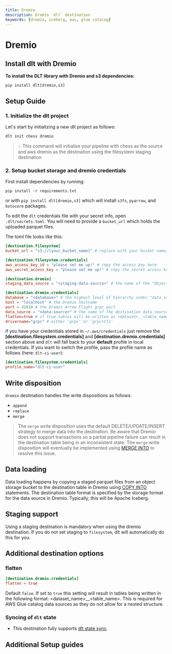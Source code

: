 ```yaml
---
title: Dremio
description: Dremio `dlt` destination
keywords: [dremio, iceberg, aws, glue catalog]
---
```


# Dremio

## Install dlt with Dremio
**To install the DLT library with Dremio and s3 dependencies:**
```
pip install dlt[dremio,s3]
```

## Setup Guide
### 1. Initialize the dlt project

Let's start by initializing a new dlt project as follows:
   ```bash
   dlt init chess dremio
   ```
   > 💡 This command will initialise your pipeline with chess as the source and aws dremio as the destination using the filesystem staging destination


### 2. Setup bucket storage and dremio credentials

First install dependencies by running:
```
pip install -r requirements.txt
```
or with `pip install dlt[dremio,s3]` which will install `s3fs`, `pyarrow`, and `botocore` packages.

To edit the `dlt` credentials file with your secret info, open `.dlt/secrets.toml`. You will need to provide a `bucket_url` which holds the uploaded parquet files.

The toml file looks like this:

```toml
[destination.filesystem]
bucket_url = "s3://[your_bucket_name]" # replace with your bucket name,

[destination.filesystem.credentials]
aws_access_key_id = "please set me up!" # copy the access key here
aws_secret_access_key = "please set me up!" # copy the secret access key here

[destination.dremio]
staging_data_source = "<staging-data-source>" # the name of the "Object Storage" data source in Dremio containing the s3 bucket

[destination.dremio.credentials]
database = "<database>" # the highest level of hierarchy under "data_source". e.g for AWS Glue catalog this is the Glue Database name
host = "localhost" # the Dremio hostname
port = 32010 # the Dremio Arrow Flight grpc port
data_source = "<data-source>" # the name of the destination data source in Dremio
flatten=true # if true tables will be written as <dataset>__<table_name>, otherwise <dataset>/<table_name>
drivername="grpc" # either 'grpc' or 'grpc+tls'
```

if you have your credentials stored in `~/.aws/credentials` just remove the **[destination.filesystem.credentials]** and **[destination.dremio.credentials]** section above and `dlt` will fall back to your **default** profile in local credentials. If you want to switch the  profile, pass the profile name as follows (here: `dlt-ci-user`):
```toml
[destination.filesystem.credentials]
profile_name="dlt-ci-user"
```

## Write disposition

`dremio` destination handles the write dispositions as follows:
- `append`
- `replace`
- `merge`

> The `merge` write disposition uses the default DELETE/UPDATE/INSERT strategy to merge data into the destination. Be aware that Dremio does not support transactions so a partial pipeline failure can result in the destination table being in an inconsistent state. The `merge` write disposition will eventually be implemented using [MERGE INTO](https://docs.dremio.com/current/reference/sql/commands/apache-iceberg-tables/apache-iceberg-merge/) to resolve this issue.

## Data loading

Data loading happens by copying a staged parquet files from an object storage bucket to the destination table in Dremio using [COPY INTO](https://docs.dremio.com/cloud/reference/sql/commands/copy-into-table/) statements. The destination table format is specified by the storage format for the data source in Dremio. Typically, this will be Apache Iceberg.


## Staging support

Using a staging destination is mandatory when using the dremio destination. If you do not set staging to `filesystem`, dlt will automatically do this for you.

## Additional destination options

### flatten


```toml
[destination.dremio.credentials]
flatten = true
```

Default `false`. If set to `true` this setting will result in tables being written in the following format: <dataset_name>__<table_name>. This is required for AWS Glue catalog data sources as they do not allow for a nested structure.


### Syncing of `dlt` state
- This destination fully supports [dlt state sync](../../general-usage/state#syncing-state-with-destination).


<!--@@@DLT_SNIPPET_START tuba::dremio-->
## Additional Setup guides
<!--@@@DLT_SNIPPET_END tuba::dremio-->
